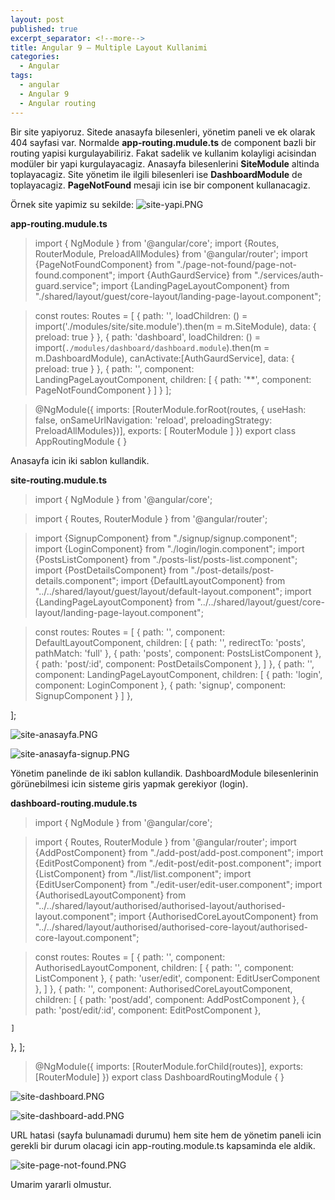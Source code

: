 ```yaml
---
layout: post
published: true
excerpt_separator: <!--more-->
title: Angular 9 – Multiple Layout Kullanimi
categories:
  - Angular
tags:
  - angular
  - Angular 9
  - Angular routing
---
```

Bir site yapiyoruz. Sitede anasayfa bilesenleri, yönetim paneli ve ek olarak 404 sayfasi var. Normalde **app-routing.mudule.ts** de component bazli bir routing yapisi kurgulayabiliriz. Fakat sadelik ve kullanim kolayligi acisindan modüler bir yapi kurgulayacagiz. Anasayfa bilesenlerini **SiteModule** altinda toplayacagiz. Site yönetim ile ilgili bilesenleri ise **DashboardModule** de toplayacagiz. **PageNotFound** mesaji icin ise bir component kullanacagiz.

Örnek site yapimiz su sekilde:
![site-yapi.PNG]({{site.baseurl}}/assets/media/site-yapi.PNG)

**app-routing.mudule.ts**

> import { NgModule } from '@angular/core';
> import {Routes, RouterModule, PreloadAllModules} from '@angular/router';
> import {PageNotFoundComponent} from "./page-not-found/page-not-found.component";
> import {AuthGaurdService} from "./services/auth-guard.service";
> import {LandingPageLayoutComponent} from "./shared/layout/guest/core-layout/landing-page-layout.component";

>  const routes: Routes = [
  {
    path: '',
    loadChildren: () = import('./modules/site/site.module').then(m = m.SiteModule),
    data: { preload: true }
  },
  {
    path: 'dashboard',
    loadChildren: () = import(`./modules/dashboard/dashboard.module`).then(m = m.DashboardModule),
    canActivate:[AuthGaurdService],
    data: { preload: true }
  },
  {
    path: '',
    component: LandingPageLayoutComponent,
    children: [
      { path: '**', component: PageNotFoundComponent }
      ]
  }
];

> @NgModule({
  imports: [RouterModule.forRoot(routes, { useHash: false, onSameUrlNavigation: 'reload', preloadingStrategy: PreloadAllModules})],
  exports: [ RouterModule ]
})
> export class AppRoutingModule { }


Anasayfa icin iki sablon kullandik. 

**site-routing.mudule.ts**

> import { NgModule } from '@angular/core';

> import { Routes, RouterModule } from '@angular/router';

> import {SignupComponent} from "./signup/signup.component";
> import {LoginComponent} from "./login/login.component";
> import {PostsListComponent} from "./posts-list/posts-list.component";
> import {PostDetailsComponent} from "./post-details/post-details.component";
> import {DefaultLayoutComponent} from "../../shared/layout/guest/layout/default-layout.component";
> import {LandingPageLayoutComponent} from "../../shared/layout/guest/core-layout/landing-page-layout.component";


> const routes: Routes = [
  {
    path: '',
    component: DefaultLayoutComponent,
    children: [
      { path: '', redirectTo: 'posts', pathMatch: 'full' },
      { path: 'posts', component: PostsListComponent },
      { path: 'post/:id', component: PostDetailsComponent },
    ]
  },
  {
    path: '',
    component: LandingPageLayoutComponent,
    children: [
      { path: 'login', component: LoginComponent },
      { path: 'signup', component: SignupComponent }
    ]
  },

];

![site-anasayfa.PNG]({{site.baseurl}}/assets/media/site-anasayfa.PNG)

![site-anasayfa-signup.PNG]({{site.baseurl}}/assets/media/site-anasayfa-signup.PNG)

Yönetim panelinde de iki sablon kullandik. DashboardModule bilesenlerinin görünebilmesi icin sisteme giris yapmak gerekiyor (login).

**dashboard-routing.mudule.ts**

> import { NgModule } from '@angular/core';

> import { Routes, RouterModule } from '@angular/router';
> import {AddPostComponent} from "./add-post/add-post.component";
> import {EditPostComponent} from "./edit-post/edit-post.component";
> import {ListComponent} from "./list/list.component";
> import {EditUserComponent} from "./edit-user/edit-user.component";
> import {AuthorisedLayoutComponent} from "../../shared/layout/authorised/authorised-layout/authorised-layout.component";
> import {AuthorisedCoreLayoutComponent} from "../../shared/layout/authorised/authorised-core-layout/authorised-core-layout.component";

> const routes: Routes = [
  {
    path: '',
    component: AuthorisedLayoutComponent,
    children: [
      { path: '',  component: ListComponent },
      { path: 'user/edit', component: EditUserComponent },
    ]
  },
  {
    path: '',
    component: AuthorisedCoreLayoutComponent,
    children: [
      { path: 'post/add', component: AddPostComponent },
      { path: 'post/edit/:id', component: EditPostComponent },

    ]
  },
];

> @NgModule({
  imports: [RouterModule.forChild(routes)],
  exports: [RouterModule]
})
> export class DashboardRoutingModule { }

![site-dashboard.PNG]({{site.baseurl}}/assets/media/site-dashboard.PNG)

![site-dashboard-add.PNG]({{site.baseurl}}/assets/media/site-dashboard-add.PNG)

URL hatasi (sayfa bulunamadi durumu) hem site hem de yönetim paneli icin gerekli bir durum olacagi icin app-routing.module.ts kapsaminda ele aldik.

![site-page-not-found.PNG]({{site.baseurl}}/assets/media/site-page-not-found.PNG)

Umarim yararli olmustur.
